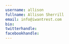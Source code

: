 ```yaml
---
username: allison
fullname: Allison Sherrill
email: info@iwantrest.com
bio:
twitterhandle:
facebookhandle:
---
```

